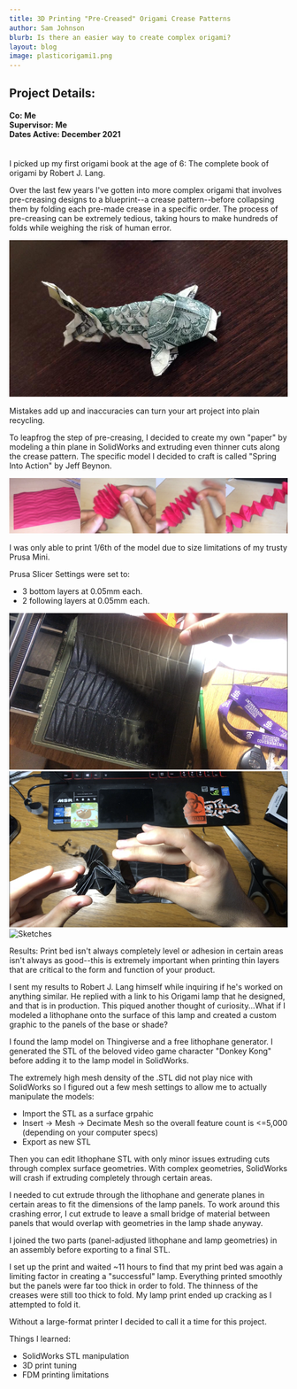 ```yaml
---
title: 3D Printing "Pre-Creased" Origami Crease Patterns
author: Sam Johnson
blurb: Is there an easier way to create complex origami?
layout: blog
image: plasticorigami1.png
---
```

## Project Details:
#### Co: Me <br>Supervisor: Me <br>Dates Active: December 2021
<br>
I picked up my first origami book at the age of 6: The complete book of origami by Robert J. Lang.

Over the last few years I've gotten into more complex origami that involves pre-creasing designs to a blueprint--a crease pattern--before collapsing them by folding each pre-made crease in a specific order.
The process of pre-creasing can be extremely tedious, taking hours to make hundreds of folds while weighing the risk of human error. 

<img src="media\Project Pics 2021\PlasticOrigami\dollarkoi.jpg" alt="Case in point"/>

Mistakes add up and inaccuracies can turn your art project into plain recycling.

To leapfrog the step of pre-creasing, I decided to create my own "paper" by modeling a thin plane in SolidWorks and extruding even thinner cuts along the crease pattern. The specific model I decided to craft is called "Spring Into Action" by Jeff Beynon.

<img src="media\Project Pics 2021\PlasticOrigami\springintoaction.jpg" alt="Paper model in question"/>

I was only able to print 1/6th of the model due to size limitations of my trusty Prusa Mini.

Prusa Slicer Settings were set to:
- 3 bottom layers at 0.05mm each.
- 2 following layers at 0.05mm each.

<img src="media\Project Pics 2021\PlasticOrigami\plasticorigami3.png" alt="Sketches"/>
<img src="media\Project Pics 2021\PlasticOrigami\plasticorigami1.png" alt="Sketches"/>
<img src="media\Project Pics 2021\PlasticOrigami\springintoaction.png" alt="Sketches"/>

Results: Print bed isn't always completely level or adhesion in certain areas isn't always as good--this is extremely important when printing thin layers that are critical to the form and function of your product.

I sent my results to Robert J. Lang himself while inquiring if he's worked on anything similar. He replied with a link to his Origami lamp that he designed, and that is in production. This piqued another thought of curiosity...What if I modeled a lithophane onto the surface of this lamp and created a custom graphic to the panels of the base or shade?

I found the lamp model on Thingiverse and a free lithophane generator. I generated the STL of the beloved video game character "Donkey Kong" before adding it to the lamp model in SolidWorks. 

The extremely high mesh density of the .STL did not play nice with SolidWorks so I figured out a few mesh settings to allow me to actually manipulate the models:
- Import the STL as a surface grpahic
- Insert -> Mesh -> Decimate Mesh so the overall feature count is <=5,000 (depending on your computer specs)
- Export as new STL

Then you can edit lithophane STL with only minor issues extruding cuts through complex surface geometries. With complex geometries, SolidWorks will crash if extruding completely through certain areas.

I needed to cut extrude through the lithophane and generate planes in certain areas to fit the dimensions of the lamp panels. To work around this crashing error, I cut extrude to leave a small bridge of material between panels that would overlap with geometries in the lamp shade anyway.

I joined the two parts (panel-adjusted lithophane and lamp geometries) in an assembly before exporting to a final STL.

I set up the print and waited ~11 hours to find that my print bed was again a limiting factor in creating a "successful" lamp. Everything printed smoothly but the panels were far too thick in order to fold. The thinness of the creases were still too thick to fold. My lamp print ended up cracking as I attempted to fold it.

Without a large-format printer I decided to call it a time for this project.

Things I learned:
- SolidWorks STL manipulation
- 3D print tuning
- FDM printing limitations
